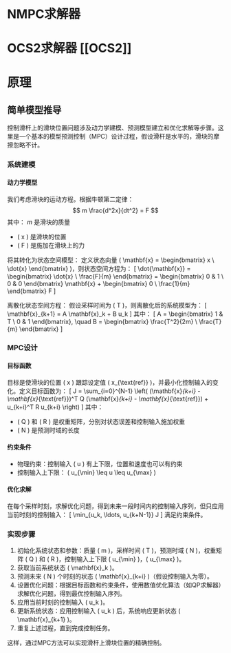 # NMPC求解器
# OCS2求解器 [[OCS2]]

# 原理
## 简单模型推导
控制滑杆上的滑块位置问题涉及动力学建模、预测模型建立和优化求解等步骤。这里是一个基本的模型预测控制（MPC）设计过程，假设滑杆是水平的，滑块的摩擦忽略不计。

### 系统建模

#### 动力学模型
我们考虑滑块的运动方程。根据牛顿第二定律：
$$ m \frac{d^2x}{dt^2} = F $$
其中：
$m$ 是滑块的质量
- \( x \) 是滑块的位置
- \( F \) 是施加在滑块上的力

将其转化为状态空间模型：
定义状态向量 \( \mathbf{x} = \begin{bmatrix} x \\ \dot{x} \end{bmatrix} \)，则状态空间方程为：
\[ \dot{\mathbf{x}} = \begin{bmatrix} \dot{x} \\ \frac{F}{m} \end{bmatrix} = \begin{bmatrix} 0 & 1 \\ 0 & 0 \end{bmatrix} \mathbf{x} + \begin{bmatrix} 0 \\ \frac{1}{m} \end{bmatrix} F \]

离散化状态空间方程：
假设采样时间为 \( T \)，则离散化后的系统模型为：
\[ \mathbf{x}_{k+1} = A \mathbf{x}_k + B u_k \]
其中：
\[ A = \begin{bmatrix} 1 & T \\ 0 & 1 \end{bmatrix}, \quad B = \begin{bmatrix} \frac{T^2}{2m} \\ \frac{T}{m} \end{bmatrix} \]

### MPC设计
#### 目标函数
目标是使滑块的位置 \( x \) 跟踪设定值 \( x_{\text{ref}} \)，并最小化控制输入的变化。定义目标函数为：
\[ J = \sum_{i=0}^{N-1} \left( (\mathbf{x}_{k+i} - \mathbf{x}_{\text{ref}})^T Q (\mathbf{x}_{k+i} - \mathbf{x}_{\text{ref}}) + u_{k+i}^T R u_{k+i} \right) \]
其中：
- \( Q \) 和 \( R \) 是权重矩阵，分别对状态误差和控制输入施加权重
- \( N \) 是预测时域的长度

#### 约束条件
- 物理约束：控制输入 \( u \) 有上下限，位置和速度也可以有约束
- 控制输入上下限： \( u_{\min} \leq u \leq u_{\max} \)

#### 优化求解
在每个采样时刻，求解优化问题，得到未来一段时间内的控制输入序列，但只应用当前时刻的控制输入：
\[ \min_{u_k, \ldots, u_{k+N-1}} J \]
满足约束条件。

### 实现步骤
1. 初始化系统状态和参数：质量 \( m \)，采样时间 \( T \)，预测时域 \( N \)，权重矩阵 \( Q \) 和 \( R \)，控制输入上下限 \( u_{\min} \)，\( u_{\max} \)。
2. 获取当前系统状态 \( \mathbf{x}_k \)。
3. 预测未来 \( N \) 个时刻的状态 \( \mathbf{x}_{k+i} \)（假设控制输入为零）。
4. 设置优化问题：根据目标函数和约束条件，使用数值优化算法（如QP求解器）求解优化问题，得到最优控制输入序列。
5. 应用当前时刻的控制输入 \( u_k \)。
6. 更新系统状态：应用控制输入 \( u_k \) 后，系统响应更新状态 \( \mathbf{x}_{k+1} \)。
7. 重复上述过程，直到完成控制任务。

这样，通过MPC方法可以实现滑杆上滑块位置的精确控制。

